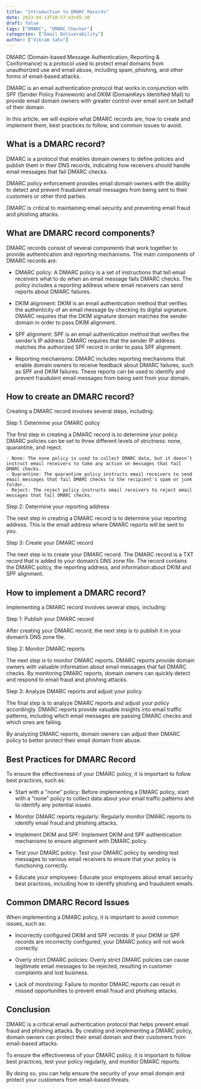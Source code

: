```yaml
---
title: "Introduction to DMARC Records"
date: 2023-04-13T18:57:43+05:30
draft: false
tags: ["DMARC", "DMARC Checker"]
categories: ["Email Deliverability"]
author: ["Vikram Sahu"]
---
```


DMARC (Domain-based Message Authentication, Reporting & Conformance) is a protocol used to protect email domains from unauthorized use and email abuse, including spam, phishing, and other forms of email-based attacks.

DMARC is an email authentication protocol that works in conjunction with SPF (Sender Policy Framework) and DKIM (DomainKeys Identified Mail) to provide email domain owners with greater control over email sent on behalf of their domain.

In this article, we will explore what DMARC records are, how to create and implement them, best practices to follow, and common issues to avoid.

## What is a DMARC record?

DMARC is a protocol that enables domain owners to define policies and publish them in their DNS records, indicating how receivers should handle email messages that fail DMARC checks.

DMARC policy enforcement provides email domain owners with the ability to detect and prevent fraudulent email messages from being sent to their customers or other third parties.

DMARC is critical to maintaining email security and preventing email fraud and phishing attacks.

## What are DMARC record components?

DMARC records consist of several components that work together to provide authentication and reporting mechanisms. The main components of DMARC records are:

- DMARC policy: A DMARC policy is a set of instructions that tell email receivers what to do when an email message fails DMARC checks. The policy includes a reporting address where email receivers can send reports about DMARC failures.

- DKIM alignment: DKIM is an email authentication method that verifies the authenticity of an email message by checking its digital signature. DMARC requires that the DKIM signature domain matches the sender domain in order to pass DKIM alignment.

- SPF alignment: SPF is an email authentication method that verifies the sender’s IP address. DMARC requires that the sender IP address matches the authorized SPF record in order to pass SPF alignment.

- Reporting mechanisms: DMARC includes reporting mechanisms that enable domain owners to receive feedback about DMARC failures, such as SPF and DKIM failures. These reports can be used to identify and prevent fraudulent email messages from being sent from your domain.

## How to create an DMARC record?

Creating a DMARC record involves several steps, including:

Step 1: Determine your DMARC policy

The first step in creating a DMARC record is to determine your policy. DMARC policies can be set to three different levels of strictness: none, quarantine, and reject.

    - None: The none policy is used to collect DMARC data, but it doesn’t instruct email receivers to take any action on messages that fail DMARC checks.
    - Quarantine: The quarantine policy instructs email receivers to send email messages that fail DMARC checks to the recipient's spam or junk folder.
    - Reject: The reject policy instructs email receivers to reject email messages that fail DMARC checks.

Step 2: Determine your reporting address

The next step in creating a DMARC record is to determine your reporting address. This is the email address where DMARC reports will be sent to you.

Step 3: Create your DMARC record

The next step is to create your DMARC record. The DMARC record is a TXT record that is added to your domain’s DNS zone file. The record contains the DMARC policy, the reporting address, and information about DKIM and SPF alignment.

## How to implement a DMARC record?

Implementing a DMARC record involves several steps, including:

Step 1: Publish your DMARC record

After creating your DMARC record, the next step is to publish it in your domain’s DNS zone file.

Step 2: Monitor DMARC reports

The next step is to monitor DMARC reports. DMARC reports provide domain owners with valuable information about email messages that fail DMARC checks. By monitoring DMARC reports, domain owners can quickly detect and respond to email fraud and phishing attacks.

Step 3: Analyze DMARC reports and adjust your policy

The final step is to analyze DMARC reports and adjust your policy accordingly. DMARC reports provide valuable insights into email traffic patterns, including which email messages are passing DMARC checks and which ones are failing.

By analyzing DMARC reports, domain owners can adjust their DMARC policy to better protect their email domain from abuse.

## Best Practices for DMARC Record

To ensure the effectiveness of your DMARC policy, it is important to follow best practices, such as:

- Start with a "none" policy: Before implementing a DMARC policy, start with a "none" policy to collect data about your email traffic patterns and to identify any potential issues.

- Monitor DMARC reports regularly: Regularly monitor DMARC reports to identify email fraud and phishing attacks.

- Implement DKIM and SPF: Implement DKIM and SPF authentication mechanisms to ensure alignment with DMARC policy.

- Test your DMARC policy: Test your DMARC policy by sending test messages to various email receivers to ensure that your policy is functioning correctly.

- Educate your employees: Educate your employees about email security best practices, including how to identify phishing and fraudulent emails.

## Common DMARC Record Issues

When implementing a DMARC policy, it is important to avoid common issues, such as:

- Incorrectly configured DKIM and SPF records: If your DKIM or SPF records are incorrectly configured, your DMARC policy will not work correctly.

- Overly strict DMARC policies: Overly strict DMARC policies can cause legitimate email messages to be rejected, resulting in customer complaints and lost business.

- Lack of monitoring: Failure to monitor DMARC reports can result in missed opportunities to prevent email fraud and phishing attacks.

## Conclusion

DMARC is a critical email authentication protocol that helps prevent email fraud and phishing attacks. By creating and implementing a DMARC policy, domain owners can protect their email domain and their customers from email-based attacks.

To ensure the effectiveness of your DMARC policy, it is important to follow best practices, test your policy regularly, and monitor DMARC reports.

By doing so, you can help ensure the security of your email domain and protect your customers from email-based threats.
